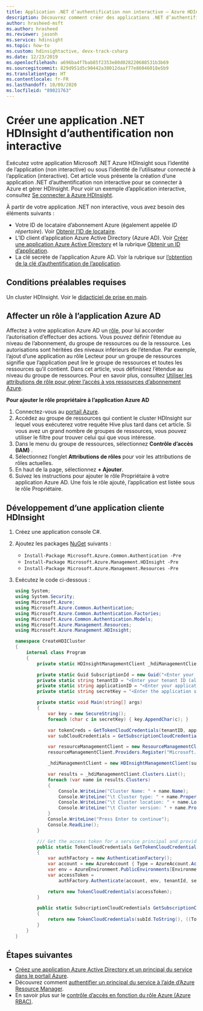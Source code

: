 ```yaml
---
title: Application .NET d’authentification non interactive – Azure HDInsight
description: Découvrez comment créer des applications .NET d’authentification non interactives dans Azure HDInsight.
author: hrasheed-msft
ms.author: hrasheed
ms.reviewer: jasonh
ms.service: hdinsight
ms.topic: how-to
ms.custom: hdinsightactive, devx-track-csharp
ms.date: 12/23/2019
ms.openlocfilehash: a696ba4f7bab85f2353e80d028220688531b3b69
ms.sourcegitcommit: 829d951d5c90442a38012daaf77e86046018e5b9
ms.translationtype: HT
ms.contentlocale: fr-FR
ms.lasthandoff: 10/09/2020
ms.locfileid: "89021763"
---
```

# <a name="create-a-non-interactive-authentication-net-hdinsight-application"></a>Créer une application .NET HDInsight d’authentification non interactive

Exécutez votre application Microsoft .NET Azure HDInsight sous l’identité de l’application (non interactive) ou sous l’identité de l’utilisateur connecté à l’application (interactive). Cet article vous présente la création d’une application .NET d’authentification non interactive pour se connecter à Azure et gérer HDInsight. Pour voir un exemple d’application interactive, consultez [Se connecter à Azure HDInsight](hdinsight-administer-use-dotnet-sdk.md#connect-to-azure-hdinsight).

À partir de votre application .NET non interactive, vous avez besoin des éléments suivants :

* Votre ID de locataire d’abonnement Azure (également appelée *ID répertoire*). Voir [Obtenir l’ID de locataire](../active-directory/develop/howto-create-service-principal-portal.md#get-tenant-and-app-id-values-for-signing-in).
* L’ID client d’application Azure Active Directory (Azure AD). Voir [Créer une application Azure Active Directory](../active-directory/develop/howto-create-service-principal-portal.md#register-an-application-with-azure-ad-and-create-a-service-principal) et la rubrique [Obtenir un ID d’application](../active-directory/develop/howto-create-service-principal-portal.md#get-tenant-and-app-id-values-for-signing-in).
* La clé secrète de l’application Azure AD. Voir la rubrique sur [l’obtention de la clé d’authentification de l’application](../active-directory/develop/howto-create-service-principal-portal.md#get-tenant-and-app-id-values-for-signing-in).

## <a name="prerequisites"></a>Conditions préalables requises

Un cluster HDInsight. Voir le [didacticiel de prise en main](hadoop/apache-hadoop-linux-tutorial-get-started.md).

## <a name="assign-a-role-to-the-azure-ad-application"></a>Affecter un rôle à l’application Azure AD

Affectez à votre application Azure AD un [rôle](../role-based-access-control/built-in-roles.md), pour lui accorder l’autorisation d’effectuer des actions. Vous pouvez définir l’étendue au niveau de l’abonnement, du groupe de ressources ou de la ressource. Les autorisations sont héritées des niveaux inférieurs de l’étendue. Par exemple, l’ajout d’une application au rôle Lecteur pour un groupe de ressources signifie que l’application peut lire le groupe de ressources et toutes les ressources qu’il contient. Dans cet article, vous définissez l’étendue au niveau du groupe de ressources. Pour en savoir plus, consultez [Utiliser les attributions de rôle pour gérer l’accès à vos ressources d’abonnement Azure](../role-based-access-control/role-assignments-portal.md).

**Pour ajouter le rôle propriétaire à l’application Azure AD**

1. Connectez-vous au [portail Azure](https://portal.azure.com).
1. Accédez au groupe de ressources qui contient le cluster HDInsight sur lequel vous exécuterez votre requête Hive plus tard dans cet article. Si vous avez un grand nombre de groupes de ressources, vous pouvez utiliser le filtre pour trouver celui qui que vous intéresse.
1. Dans le menu du groupe de ressources, sélectionnez **Contrôle d’accès (IAM)** .
1. Sélectionnez l’onglet **Attributions de rôles** pour voir les attributions de rôles actuelles.
1. En haut de la page, sélectionnez **+ Ajouter**.
1. Suivez les instructions pour ajouter le rôle Propriétaire à votre application Azure AD. Une fois le rôle ajouté, l’application est listée sous le rôle Propriétaire.

## <a name="develop-an-hdinsight-client-application"></a>Développement d’une application cliente HDInsight

1. Créez une application console C#.
2. Ajoutez les packages [NuGet](https://www.nuget.org/) suivants :

    * `Install-Package Microsoft.Azure.Common.Authentication -Pre`
    * `Install-Package Microsoft.Azure.Management.HDInsight -Pre`
    * `Install-Package Microsoft.Azure.Management.Resources -Pre`

3. Exécutez le code ci-dessous :

    ```csharp
    using System;
    using System.Security;
    using Microsoft.Azure;
    using Microsoft.Azure.Common.Authentication;
    using Microsoft.Azure.Common.Authentication.Factories;
    using Microsoft.Azure.Common.Authentication.Models;
    using Microsoft.Azure.Management.Resources;
    using Microsoft.Azure.Management.HDInsight;
    
    namespace CreateHDICluster
    {
        internal class Program
        {
            private static HDInsightManagementClient _hdiManagementClient;
    
            private static Guid SubscriptionId = new Guid("<Enter your Azure subscription ID>");
            private static string tenantID = "<Enter your tenant ID (also called directory ID)>";
            private static string applicationID = "<Enter your application ID>";
            private static string secretKey = "<Enter the application secret key>";
    
            private static void Main(string[] args)
            {
                var key = new SecureString();
                foreach (char c in secretKey) { key.AppendChar(c); }
    
                var tokenCreds = GetTokenCloudCredentials(tenantID, applicationID, key);
                var subCloudCredentials = GetSubscriptionCloudCredentials(tokenCreds, SubscriptionId);
    
                var resourceManagementClient = new ResourceManagementClient(subCloudCredentials);
                resourceManagementClient.Providers.Register("Microsoft.HDInsight");
    
                _hdiManagementClient = new HDInsightManagementClient(subCloudCredentials);
    
                var results = _hdiManagementClient.Clusters.List();
                foreach (var name in results.Clusters)
                {
                    Console.WriteLine("Cluster Name: " + name.Name);
                    Console.WriteLine("\t Cluster type: " + name.Properties.ClusterDefinition.ClusterType);
                    Console.WriteLine("\t Cluster location: " + name.Location);
                    Console.WriteLine("\t Cluster version: " + name.Properties.ClusterVersion);
                }
                Console.WriteLine("Press Enter to continue");
                Console.ReadLine();
            }
    
            /// Get the access token for a service principal and provided key.          
            public static TokenCloudCredentials GetTokenCloudCredentials(string tenantId, string clientId, SecureString secretKey)
            {
                var authFactory = new AuthenticationFactory();
                var account = new AzureAccount { Type = AzureAccount.AccountType.ServicePrincipal, Id = clientId };
                var env = AzureEnvironment.PublicEnvironments[EnvironmentName.AzureCloud];
                var accessToken =
                    authFactory.Authenticate(account, env, tenantId, secretKey, ShowDialog.Never).AccessToken;
    
                return new TokenCloudCredentials(accessToken);
            }
    
            public static SubscriptionCloudCredentials GetSubscriptionCloudCredentials(SubscriptionCloudCredentials creds, Guid subId)
            {
                return new TokenCloudCredentials(subId.ToString(), ((TokenCloudCredentials)creds).Token);
            }
        }
    }
    ```

## <a name="next-steps"></a>Étapes suivantes

* [Créez une application Azure Active Directory et un principal du service dans le portail Azure](../active-directory/develop/howto-create-service-principal-portal.md).
* Découvrez comment [authentifier un principal du service à l’aide d’Azure Resource Manager](../active-directory/develop/howto-authenticate-service-principal-powershell.md).
* En savoir plus sur le [contrôle d’accès en fonction du rôle Azure (Azure RBAC)](../role-based-access-control/role-assignments-portal.md).
